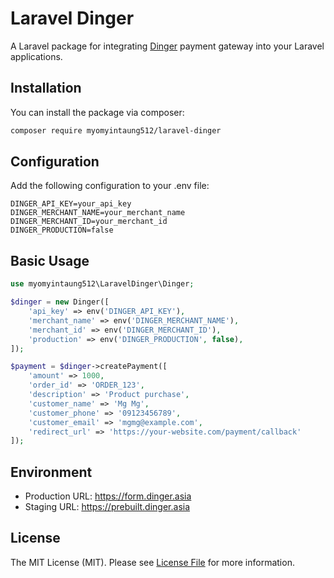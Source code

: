 # Laravel Dinger

A Laravel package for integrating [Dinger](https://dinger.asia) payment gateway into your Laravel applications.

## Installation

You can install the package via composer:

```bash
composer require myomyintaung512/laravel-dinger
```

## Configuration

Add the following configuration to your .env file:

```env
DINGER_API_KEY=your_api_key
DINGER_MERCHANT_NAME=your_merchant_name
DINGER_MERCHANT_ID=your_merchant_id
DINGER_PRODUCTION=false
```

## Basic Usage

```php
use myomyintaung512\LaravelDinger\Dinger;

$dinger = new Dinger([
    'api_key' => env('DINGER_API_KEY'),
    'merchant_name' => env('DINGER_MERCHANT_NAME'),
    'merchant_id' => env('DINGER_MERCHANT_ID'),
    'production' => env('DINGER_PRODUCTION', false),
]);

$payment = $dinger->createPayment([
    'amount' => 1000,
    'order_id' => 'ORDER_123',
    'description' => 'Product purchase',
    'customer_name' => 'Mg Mg',
    'customer_phone' => '09123456789',
    'customer_email' => 'mgmg@example.com',
    'redirect_url' => 'https://your-website.com/payment/callback'
]);
```

## Environment

- Production URL: https://form.dinger.asia
- Staging URL: https://prebuilt.dinger.asia

## License

The MIT License (MIT). Please see [License File](LICENSE.md) for more information.
